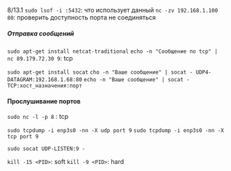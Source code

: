 8/13.1
`sudo lsof -i :5432`: что использует данный
`nc -zv 192.168.1.100 80`: проверить доступность порта не соединяться

##### Отправка сообщений
`sudo apt-get install netcat-traditional`
`echo -n "Сообщение по tcp" | nc 89.179.72.30 9`: tcp

`sudo apt-get install socat`
`cho -n "Ваше сообщение" | socat - UDP4-DATAGRAM:192.168.1.68:80`
`echo -n "Ваше сообщение" | socat - TCP:хост_назначения:порт`

#### Прослушивание портов
`sudo nc -l -p 8` : tcp

`sudo tcpdump -i enp3s0 -nn -X udp port 9`
`sudo tcpdump -i enp3s0 -nn -X tcp port 9`




`sudo socat UDP-LISTEN:9 -`



`kill -15 <PID>`:  soft
`kill -9 <PID>`: hard


